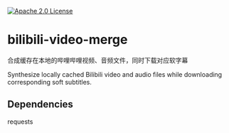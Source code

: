 [![Apache 2.0 License](https://img.shields.io/badge/license-Apache-blue.svg?style=flat)](LICENSE.md)

# bilibili-video-merge
合成缓存在本地的哔哩哔哩视频、音频文件，同时下载对应软字幕

Synthesize locally cached Bilibili video and audio files while downloading corresponding soft subtitles.

Dependencies
------------
requests

